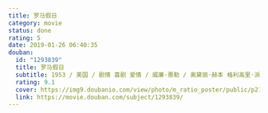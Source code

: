 ```yaml
---
title: 罗马假日
category: movie
status: done
rating: 5
date: 2019-01-26 06:40:35
douban:
  id: "1293839"
  title: 罗马假日
  subtitle: 1953 / 美国 / 剧情 喜剧 爱情 / 威廉·惠勒 / 奥黛丽·赫本 格利高里·派克
  rating: 9.1
  cover: https://img9.doubanio.com/view/photo/m_ratio_poster/public/p2189265085.jpg
  link: https://movie.douban.com/subject/1293839/
---
```


